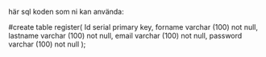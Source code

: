 här sql koden som ni kan använda:

#create table register(
Id serial primary key,
forname varchar (100) not null,
lastname varchar (100) not null,
email varchar (100) not null,
password varchar (100) not null
);

